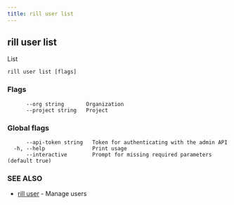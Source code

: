 ```yaml
---
title: rill user list
---
```

## rill user list

List

```
rill user list [flags]
```

### Flags

```
      --org string       Organization
      --project string   Project
```

### Global flags

```
      --api-token string   Token for authenticating with the admin API
  -h, --help               Print usage
      --interactive        Prompt for missing required parameters (default true)
```

### SEE ALSO

* [rill user](user.md)	 - Manage users

